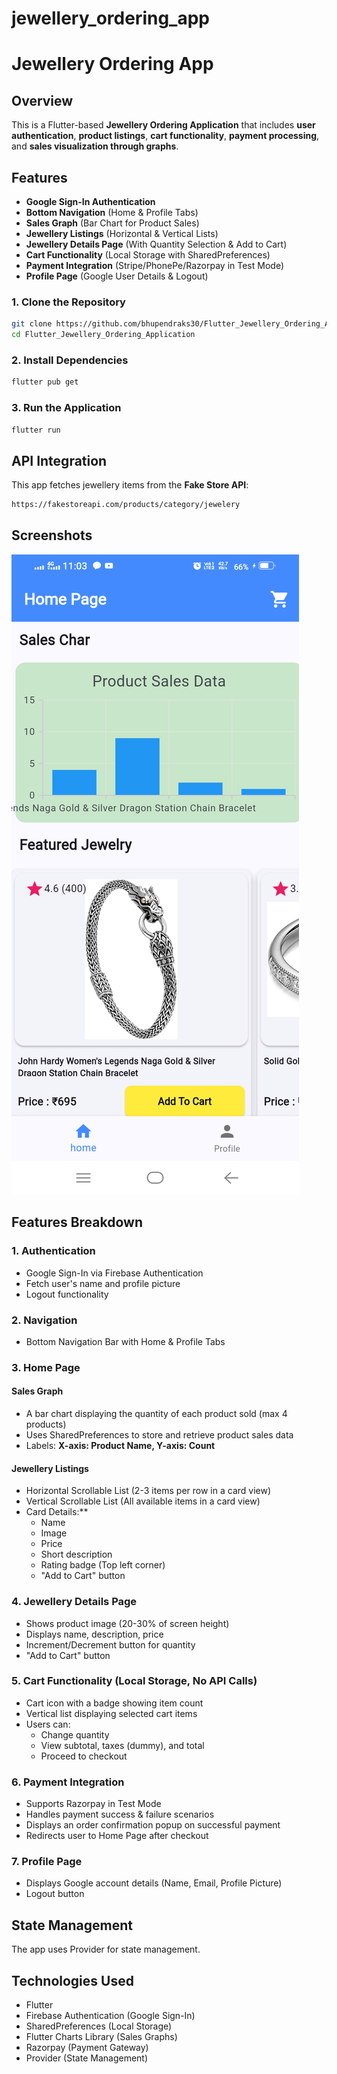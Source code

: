 # jewellery_ordering_app

# Jewellery Ordering App

## Overview
This is a Flutter-based **Jewellery Ordering Application** that includes **user authentication**, **product listings**, **cart functionality**, **payment processing**, and **sales visualization through graphs**.

## Features
- **Google Sign-In Authentication**
- **Bottom Navigation** (Home & Profile Tabs)
- **Sales Graph** (Bar Chart for Product Sales)
- **Jewellery Listings** (Horizontal & Vertical Lists)
- **Jewellery Details Page** (With Quantity Selection & Add to Cart)
- **Cart Functionality** (Local Storage with SharedPreferences)
- **Payment Integration** (Stripe/PhonePe/Razorpay in Test Mode)
- **Profile Page** (Google User Details & Logout)

### 1. Clone the Repository
```sh
git clone https://github.com/bhupendraks30/Flutter_Jewellery_Ordering_Application 
cd Flutter_Jewellery_Ordering_Application
```
### 2. Install Dependencies
```sh
flutter pub get
```

### 3. Run the Application
```sh
flutter run
```

## API Integration
This app fetches jewellery items from the **Fake Store API**:
```sh
https://fakestoreapi.com/products/category/jewelery
```

## Screenshots
![Home Screen](screenshots/flutter_01.png)

## Features Breakdown

### 1. Authentication
- Google Sign-In via Firebase Authentication
- Fetch user's name and profile picture
- Logout functionality

### 2. Navigation
- Bottom Navigation Bar with Home & Profile Tabs

### 3. Home Page
#### Sales Graph
- A bar chart displaying the quantity of each product sold (max 4 products)
- Uses SharedPreferences to store and retrieve product sales data
- Labels: **X-axis: Product Name, Y-axis: Count**

#### Jewellery Listings
- Horizontal Scrollable List (2-3 items per row in a card view)
- Vertical Scrollable List (All available items in a card view)
- Card Details:**
    - Name
    - Image
    - Price
    - Short description
    - Rating badge (Top left corner)
    - "Add to Cart" button

### 4. Jewellery Details Page
- Shows product image (20-30% of screen height)
- Displays name, description, price
- Increment/Decrement button for quantity
- "Add to Cart" button

### 5. Cart Functionality (Local Storage, No API Calls)
- Cart icon with a badge showing item count
- Vertical list displaying selected cart items
- Users can:
    - Change quantity
    - View subtotal, taxes (dummy), and total
    - Proceed to checkout

### 6. Payment Integration
- Supports Razorpay in Test Mode
- Handles payment success & failure scenarios
- Displays an order confirmation popup on successful payment
- Redirects user to Home Page after checkout

### 7. Profile Page
- Displays Google account details (Name, Email, Profile Picture)
- Logout button

## State Management
The app uses Provider for state management.


## Technologies Used
- Flutter
- Firebase Authentication (Google Sign-In)
- SharedPreferences (Local Storage)
- Flutter Charts Library (Sales Graphs)
- Razorpay (Payment Gateway)
- Provider (State Management)
